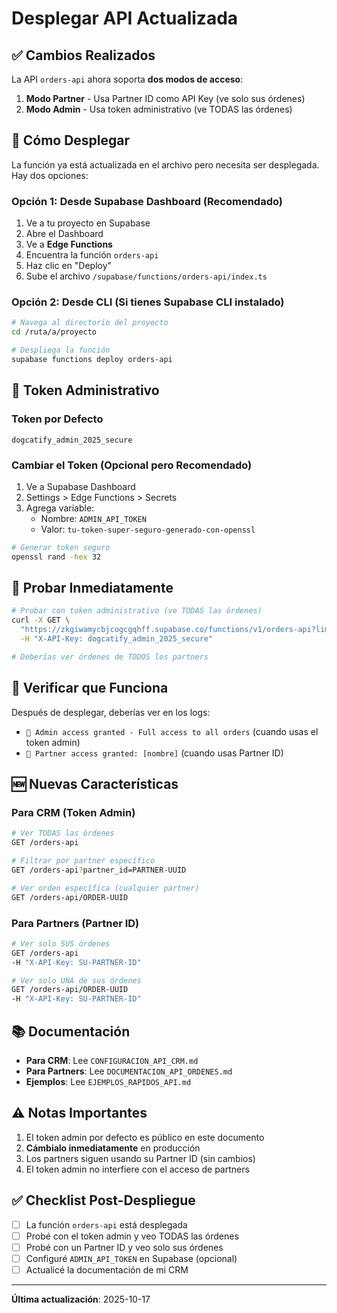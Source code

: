 # Desplegar API Actualizada

## ✅ Cambios Realizados

La API `orders-api` ahora soporta **dos modos de acceso**:

1. **Modo Partner** - Usa Partner ID como API Key (ve solo sus órdenes)
2. **Modo Admin** - Usa token administrativo (ve TODAS las órdenes)

## 🚀 Cómo Desplegar

La función ya está actualizada en el archivo pero necesita ser desplegada. Hay dos opciones:

### Opción 1: Desde Supabase Dashboard (Recomendado)

1. Ve a tu proyecto en Supabase
2. Abre el Dashboard
3. Ve a **Edge Functions**
4. Encuentra la función `orders-api`
5. Haz clic en "Deploy"
6. Sube el archivo `/supabase/functions/orders-api/index.ts`

### Opción 2: Desde CLI (Si tienes Supabase CLI instalado)

```bash
# Navega al directorio del proyecto
cd /ruta/a/proyecto

# Despliega la función
supabase functions deploy orders-api
```

## 🔐 Token Administrativo

### Token por Defecto

```
dogcatify_admin_2025_secure
```

### Cambiar el Token (Opcional pero Recomendado)

1. Ve a Supabase Dashboard
2. Settings > Edge Functions > Secrets
3. Agrega variable:
   - Nombre: `ADMIN_API_TOKEN`
   - Valor: `tu-token-super-seguro-generado-con-openssl`

```bash
# Generar token seguro
openssl rand -hex 32
```

## 🧪 Probar Inmediatamente

```bash
# Probar con token administrativo (ve TODAS las órdenes)
curl -X GET \
  "https://zkgiwamycbjcogcgqhff.supabase.co/functions/v1/orders-api?limit=5" \
  -H "X-API-Key: dogcatify_admin_2025_secure"

# Deberías ver órdenes de TODOS los partners
```

## 📝 Verificar que Funciona

Después de desplegar, deberías ver en los logs:

- `🔐 Admin access granted - Full access to all orders` (cuando usas el token admin)
- `👤 Partner access granted: [nombre]` (cuando usas Partner ID)

## 🆕 Nuevas Características

### Para CRM (Token Admin)

```bash
# Ver TODAS las órdenes
GET /orders-api

# Filtrar por partner específico
GET /orders-api?partner_id=PARTNER-UUID

# Ver orden específica (cualquier partner)
GET /orders-api/ORDER-UUID
```

### Para Partners (Partner ID)

```bash
# Ver solo SUS órdenes
GET /orders-api
-H "X-API-Key: SU-PARTNER-ID"

# Ver solo UNA de sus órdenes
GET /orders-api/ORDER-UUID
-H "X-API-Key: SU-PARTNER-ID"
```

## 📚 Documentación

- **Para CRM**: Lee `CONFIGURACION_API_CRM.md`
- **Para Partners**: Lee `DOCUMENTACION_API_ORDENES.md`
- **Ejemplos**: Lee `EJEMPLOS_RAPIDOS_API.md`

## ⚠️ Notas Importantes

1. El token admin por defecto es público en este documento
2. **Cámbialo inmediatamente** en producción
3. Los partners siguen usando su Partner ID (sin cambios)
4. El token admin no interfiere con el acceso de partners

## ✅ Checklist Post-Despliegue

- [ ] La función `orders-api` está desplegada
- [ ] Probé con el token admin y veo TODAS las órdenes
- [ ] Probé con un Partner ID y veo solo sus órdenes
- [ ] Configuré `ADMIN_API_TOKEN` en Supabase (opcional)
- [ ] Actualicé la documentación de mi CRM

---

**Última actualización**: 2025-10-17
